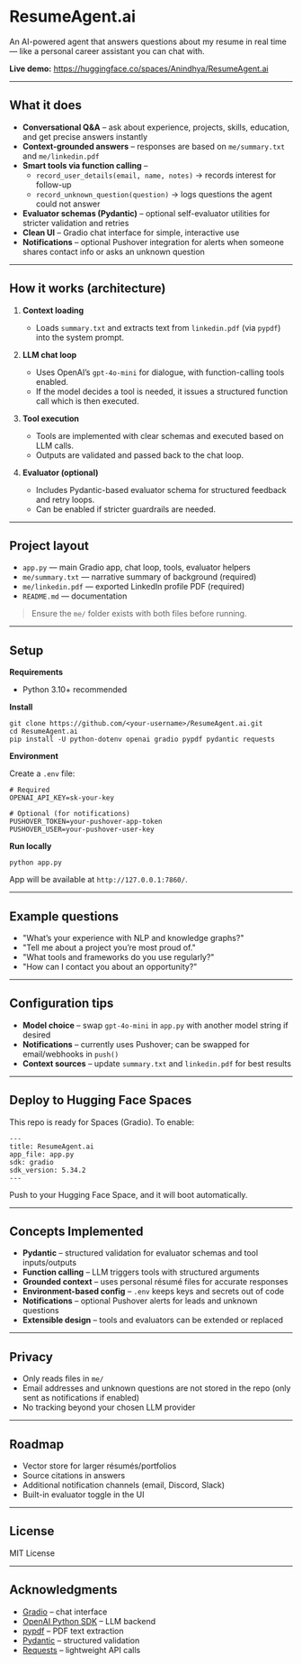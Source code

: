 # ResumeAgent.ai

An AI-powered agent that answers questions about my resume in real time — like a personal career assistant you can chat with.

**Live demo:** https://huggingface.co/spaces/Anindhya/ResumeAgent.ai

---

## What it does

- **Conversational Q&A** – ask about experience, projects, skills, education, and get precise answers instantly  
- **Context-grounded answers** – responses are based on `me/summary.txt` and `me/linkedin.pdf`  
- **Smart tools via function calling** –  
  - `record_user_details(email, name, notes)` → records interest for follow-up  
  - `record_unknown_question(question)` → logs questions the agent could not answer  
- **Evaluator schemas (Pydantic)** – optional self-evaluator utilities for stricter validation and retries  
- **Clean UI** – Gradio chat interface for simple, interactive use  
- **Notifications** – optional Pushover integration for alerts when someone shares contact info or asks an unknown question  

---

## How it works (architecture)

1. **Context loading**  
   - Loads `summary.txt` and extracts text from `linkedin.pdf` (via `pypdf`) into the system prompt.  

2. **LLM chat loop**  
   - Uses OpenAI’s `gpt-4o-mini` for dialogue, with function-calling tools enabled.  
   - If the model decides a tool is needed, it issues a structured function call which is then executed.  

3. **Tool execution**  
   - Tools are implemented with clear schemas and executed based on LLM calls.  
   - Outputs are validated and passed back to the chat loop.  

4. **Evaluator (optional)**  
   - Includes Pydantic-based evaluator schema for structured feedback and retry loops.  
   - Can be enabled if stricter guardrails are needed.  

---

## Project layout

- `app.py` — main Gradio app, chat loop, tools, evaluator helpers  
- `me/summary.txt` — narrative summary of background (required)  
- `me/linkedin.pdf` — exported LinkedIn profile PDF (required)  
- `README.md` — documentation  

> Ensure the `me/` folder exists with both files before running.

---

## Setup

**Requirements**
- Python 3.10+ recommended  

**Install**
    
    git clone https://github.com/<your-username>/ResumeAgent.ai.git
    cd ResumeAgent.ai
    pip install -U python-dotenv openai gradio pypdf pydantic requests

**Environment**

Create a `.env` file:

    # Required
    OPENAI_API_KEY=sk-your-key

    # Optional (for notifications)
    PUSHOVER_TOKEN=your-pushover-app-token
    PUSHOVER_USER=your-pushover-user-key

**Run locally**

    python app.py

App will be available at `http://127.0.0.1:7860/`.

---

## Example questions

- "What’s your experience with NLP and knowledge graphs?"  
- "Tell me about a project you’re most proud of."  
- "What tools and frameworks do you use regularly?"  
- "How can I contact you about an opportunity?"  

---

## Configuration tips

- **Model choice** – swap `gpt-4o-mini` in `app.py` with another model string if desired  
- **Notifications** – currently uses Pushover; can be swapped for email/webhooks in `push()`  
- **Context sources** – update `summary.txt` and `linkedin.pdf` for best results  

---

## Deploy to Hugging Face Spaces

This repo is ready for Spaces (Gradio). To enable:

    ---
    title: ResumeAgent.ai
    app_file: app.py
    sdk: gradio
    sdk_version: 5.34.2
    ---

Push to your Hugging Face Space, and it will boot automatically.

---

## Concepts Implemented

- **Pydantic** – structured validation for evaluator schemas and tool inputs/outputs  
- **Function calling** – LLM triggers tools with structured arguments  
- **Grounded context** – uses personal résumé files for accurate responses  
- **Environment-based config** – `.env` keeps keys and secrets out of code  
- **Notifications** – optional Pushover alerts for leads and unknown questions  
- **Extensible design** – tools and evaluators can be extended or replaced  

---

## Privacy

- Only reads files in `me/`  
- Email addresses and unknown questions are not stored in the repo (only sent as notifications if enabled)  
- No tracking beyond your chosen LLM provider  

---

## Roadmap

- Vector store for larger résumés/portfolios  
- Source citations in answers  
- Additional notification channels (email, Discord, Slack)  
- Built-in evaluator toggle in the UI  

---

## License

MIT License  

---

## Acknowledgments

- [Gradio](https://gradio.app/) – chat interface  
- [OpenAI Python SDK](https://github.com/openai/openai-python) – LLM backend  
- [pypdf](https://pypi.org/project/pypdf/) – PDF text extraction  
- [Pydantic](https://docs.pydantic.dev/) – structured validation  
- [Requests](https://requests.readthedocs.io/) – lightweight API calls  
